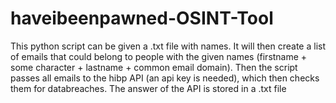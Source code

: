 # haveibeenpawned-OSINT-Tool
This python script can be given a .txt file with names. It will then create a list of emails that could belong to people with the given names (firstname + some character + lastname + common email domain). Then the script passes all emails to the hibp API (an api key is needed), which then checks them for databreaches. The answer of the API is stored in a .txt file
